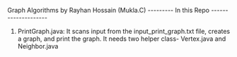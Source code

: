 Graph Algorithms by Rayhan Hossain (Mukla.C)
--------- In this Repo --------------------

1. PrintGraph.java: It scans input from the input_print_graph.txt 
file, creates a graph, and print the graph. It needs two helper 
class- Vertex.java and Neighbor.java
